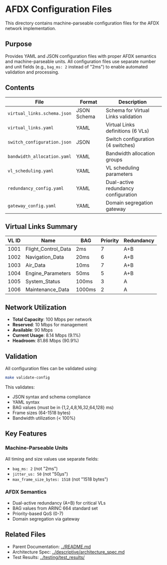 # AFDX Configuration Files

This directory contains machine-parseable configuration files for the AFDX network implementation.

## Purpose

Provides YAML and JSON configuration files with proper AFDX semantics and machine-parseable units. All configuration files use separate number and unit fields (e.g., `bag_ms: 2` instead of "2ms") to enable automated validation and processing.

## Contents

| File | Format | Description |
|------|--------|-------------|
| `virtual_links.schema.json` | JSON Schema | Schema for Virtual Links validation |
| `virtual_links.yaml` | YAML | Virtual Links definitions (6 VLs) |
| `switch_configuration.json` | JSON | Switch configuration (4 switches) |
| `bandwidth_allocation.yaml` | YAML | Bandwidth allocation groups |
| `vl_scheduling.yaml` | YAML | VL scheduling parameters |
| `redundancy_config.yaml` | YAML | Dual-active redundancy configuration |
| `gateway_config.yaml` | YAML | Domain segregation gateway |

## Virtual Links Summary

| VL ID | Name | BAG | Priority | Redundancy |
|-------|------|-----|----------|------------|
| 1001 | Flight_Control_Data | 2ms | 7 | A+B |
| 1002 | Navigation_Data | 20ms | 6 | A+B |
| 1003 | Air_Data | 10ms | 7 | A+B |
| 1004 | Engine_Parameters | 50ms | 5 | A+B |
| 1005 | System_Status | 100ms | 3 | A |
| 1006 | Maintenance_Data | 1000ms | 2 | A |

## Network Utilization

- **Total Capacity**: 100 Mbps per network
- **Reserved**: 10 Mbps for management
- **Available**: 90 Mbps
- **Current Usage**: 8.14 Mbps (9.1%)
- **Headroom**: 81.86 Mbps (90.9%)

## Validation

All configuration files can be validated using:
```bash
make validate-config
```

This validates:
- JSON syntax and schema compliance
- YAML syntax
- BAG values (must be in {1,2,4,8,16,32,64,128} ms)
- Frame sizes (64-1518 bytes)
- Bandwidth utilization (< 100%)

## Key Features

### Machine-Parseable Units
All timing and size values use separate fields:
- `bag_ms: 2` (not "2ms")
- `jitter_us: 50` (not "50µs")
- `max_frame_size_bytes: 1518` (not "1518 bytes")

### AFDX Semantics
- Dual-active redundancy (A+B) for critical VLs
- BAG values from ARINC 664 standard set
- Priority-based QoS (0-7)
- Domain segregation via gateway

## Related Files

- Parent Documentation: [../README.md](../README.md)
- Architecture Spec: [../descriptive/architecture_spec.md](../descriptive/architecture_spec.md)
- Test Results: [../testing/test_results/](../testing/test_results/)
